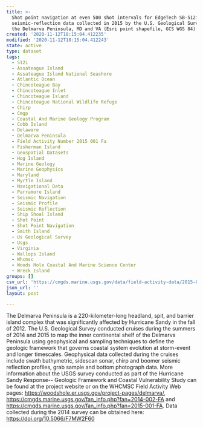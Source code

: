 ```yaml
---
title: >-
  Shot point navigation at even 500 shot intervals for EdgeTech SB-512i chirp
  seismic-reflection data collected in 2015 by the U.S. Geological Survey along
  the Delmarva Peninsula, MD and VA (Esri point shapefile, GCS WGS 84).
created: '2020-11-12T18:15:04.412235'
modified: '2020-11-12T18:15:04.412243'
state: active
type: dataset
tags:
  - 512i
  - Assateague Island
  - Assateague Island National Seashore
  - Atlantic Ocean
  - Chincoteague Bay
  - Chincoteague Inlet
  - Chincoteague Island
  - Chincoteague National Wildlife Refuge
  - Chirp
  - Cmgp
  - Coastal And Marine Geology Program
  - Cobb Island
  - Delaware
  - Delmarva Peninsula
  - Field Activity Number 2015 001 Fa
  - Fisherman Island
  - Geospatial Datasets
  - Hog Island
  - Marine Geology
  - Marine Geophysics
  - Maryland
  - Myrtle Island
  - Navigational Data
  - Parramore Island
  - Seismic Navigation
  - Seismic Profile
  - Seismic Reflection
  - Ship Shoal Island
  - Shot Point
  - Shot Point Navigation
  - Smith Island
  - Us Geological Survey
  - Usgs
  - Virginia
  - Wallops Island
  - Whcmsc
  - Woods Hole Coastal And Marine Science Center
  - Wreck Island
groups: []
csv_url: 'https://cmgds.marine.usgs.gov/data/field-activity-data/2015-001-FA/'
json_url: ''
layout: post

---
```

The Delmarva Peninsula is a 220-kilometer-long headland, spit, and barrier island complex that was significantly affected by Hurricane Sandy in the fall of 2012. The U.S. Geological Survey conducted cruises during the summers of 2014 and 2015 to map the inner continental shelf of the Delmarva Peninsula using geophysical and sampling techniques to define the geologic framework that governs coastal system evolution at storm-event and longer timescales. Geophysical data collected during the cruises include swath bathymetric, sidescan sonar, chirp and boomer seismic reflection profiles, grab sample and bottom photograph data. More information about the USGS survey conducted as part of the Hurricane Sandy Response-- Geologic Framework and Coastal Vulnerability Study can be found at the project website or on the WHCMSC Field Activity Web pages: https://woodshole.er.usgs.gov/project-pages/delmarva/, https://cmgds.marine.usgs.gov/fan_info.php?fan=2014-002-FA and https://cmgds.marine.usgs.gov/fan_info.php?fan=2015-001-FA. Data collected during the 2014 survey can be obtained here: https://doi.org/10.5066/F7MW2F60
